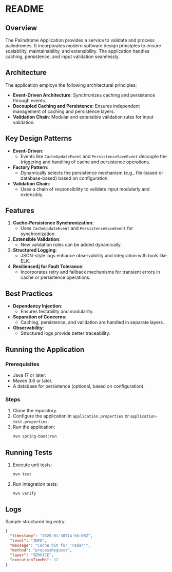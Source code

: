 # README

## Overview
The Palindrome Application provides a service to validate and process palindromes. It incorporates modern software design principles to ensure scalability, maintainability, and extensibility. The application handles caching, persistence, and input validation seamlessly.

## Architecture
The application employs the following architectural principles:

- **Event-Driven Architecture**: Synchronizes caching and persistence through events.
- **Decoupled Caching and Persistence**: Ensures independent management of caching and persistence layers.
- **Validation Chain**: Modular and extensible validation rules for input validation.

## Key Design Patterns
- **Event-Driven**:
    - Events like `CacheUpdateEvent` and `PersistenceSaveEvent` decouple the triggering and handling of cache and persistence operations.
- **Factory Pattern**:
    - Dynamically selects the persistence mechanism (e.g., file-based or database-based) based on configuration.
- **Validation Chain**:
    - Uses a chain of responsibility to validate input modularly and extensibly.

## Features
1. **Cache-Persistence Synchronization**:
    - Uses `CacheUpdateEvent` and `PersistenceSaveEvent` for synchronization.
2. **Extensible Validation**:
    - New validation rules can be added dynamically.
3. **Structured Logging**:
    - JSON-style logs enhance observability and integration with tools like ELK.
4. **Resilience4j for Fault Tolerance**:
    - Incorporates retry and fallback mechanisms for transient errors in cache or persistence operations.

## Best Practices
- **Dependency Injection**:
    - Ensures testability and modularity.
- **Separation of Concerns**:
    - Caching, persistence, and validation are handled in separate layers.
- **Observability**:
    - Structured logs provide better traceability.

## Running the Application
### Prerequisites
- Java 17 or later.
- Maven 3.6 or later.
- A database for persistence (optional, based on configuration).

### Steps
1. Clone the repository.
2. Configure the application in `application.properties` or `application-test.properties`.
3. Run the application:
   ```bash
   mvn spring-boot:run
   ```

## Running Tests
1. Execute unit tests:
   ```bash
   mvn test
   ```
2. Run integration tests:
   ```bash
   mvn verify
   ```

## Logs
Sample structured log entry:
```json
{
  "timestamp": "2025-01-30T14:56:00Z",
  "level": "INFO",
  "message": "Cache hit for 'radar'",
  "method": "processRequest",
  "layer": "SERVICE",
  "executionTimeMs": 12
}
```